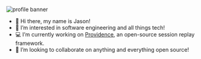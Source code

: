 ![profile banner](https://media.licdn.com/dms/image/v2/D5616AQHA7oLvfoVm8g/profile-displaybackgroundimage-shrink_350_1400/profile-displaybackgroundimage-shrink_350_1400/0/1734114398308?e=1739404800&v=beta&t=9imH9JoOLV_IsEAfoL9XQU9icMfs83uCjlMj-3k4oyA)

- 👋  Hi there, my name is Jason!
- 👀  I’m interested in software engineering and all things tech!
- 💻  I’m currently working on [Providence](https://github.com/providence-replay), an open-source session replay framework.
- 💞️  I’m looking to collaborate on anything and everything open source!

<!---
JsunJ/JsunJ is a ✨ special ✨ repository because its `README.md` (this file) appears on your GitHub profile.
You can click the Preview link to take a look at your changes.
--->
